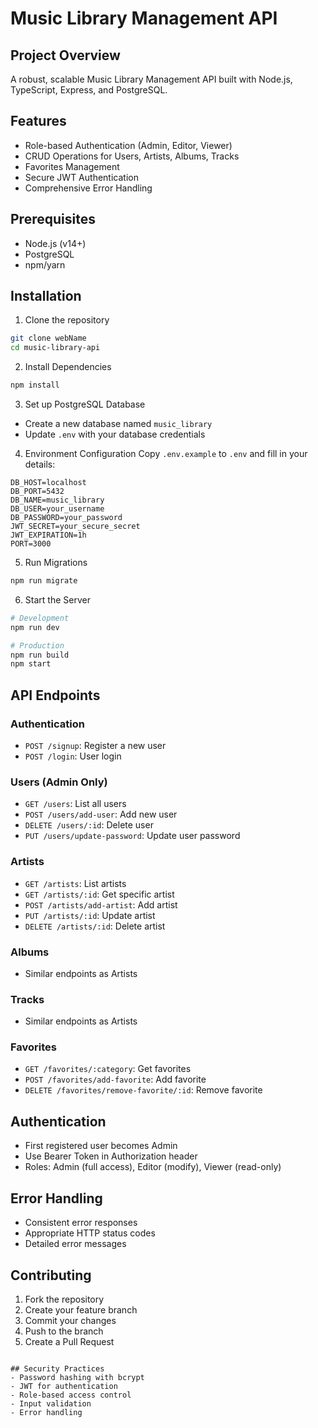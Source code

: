 # Music Library Management API

## Project Overview
A robust, scalable Music Library Management API built with Node.js, TypeScript, Express, and PostgreSQL.

## Features
- Role-based Authentication (Admin, Editor, Viewer)
- CRUD Operations for Users, Artists, Albums, Tracks
- Favorites Management
- Secure JWT Authentication
- Comprehensive Error Handling

## Prerequisites
- Node.js (v14+)
- PostgreSQL
- npm/yarn

## Installation

1. Clone the repository
```bash
git clone webName
cd music-library-api
```

2. Install Dependencies
```bash
npm install
```

3. Set up PostgreSQL Database
- Create a new database named `music_library`
- Update `.env` with your database credentials

4. Environment Configuration
Copy `.env.example` to `.env` and fill in your details:
```
DB_HOST=localhost
DB_PORT=5432
DB_NAME=music_library
DB_USER=your_username
DB_PASSWORD=your_password
JWT_SECRET=your_secure_secret
JWT_EXPIRATION=1h
PORT=3000
```

5. Run Migrations
```bash
npm run migrate
```

6. Start the Server
```bash
# Development
npm run dev

# Production
npm run build
npm start
```

## API Endpoints

### Authentication
- `POST /signup`: Register a new user
- `POST /login`: User login

### Users (Admin Only)
- `GET /users`: List all users
- `POST /users/add-user`: Add new user
- `DELETE /users/:id`: Delete user
- `PUT /users/update-password`: Update user password

### Artists
- `GET /artists`: List artists
- `GET /artists/:id`: Get specific artist
- `POST /artists/add-artist`: Add artist
- `PUT /artists/:id`: Update artist
- `DELETE /artists/:id`: Delete artist

### Albums
- Similar endpoints as Artists

### Tracks
- Similar endpoints as Artists

### Favorites
- `GET /favorites/:category`: Get favorites
- `POST /favorites/add-favorite`: Add favorite
- `DELETE /favorites/remove-favorite/:id`: Remove favorite

## Authentication
- First registered user becomes Admin
- Use Bearer Token in Authorization header
- Roles: Admin (full access), Editor (modify), Viewer (read-only)

## Error Handling
- Consistent error responses
- Appropriate HTTP status codes
- Detailed error messages

## Contributing
1. Fork the repository
2. Create your feature branch
3. Commit your changes
4. Push to the branch
5. Create a Pull Request
```

## Security Practices
- Password hashing with bcrypt
- JWT for authentication
- Role-based access control
- Input validation
- Error handling
